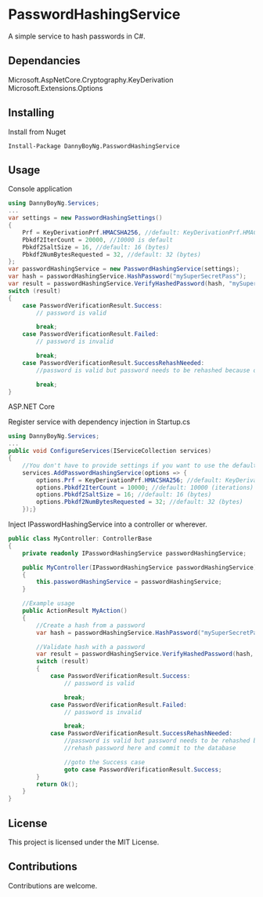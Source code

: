 # PasswordHashingService

A simple service to hash passwords in C#.

## Dependancies

Microsoft.AspNetCore.Cryptography.KeyDerivation  
Microsoft.Extensions.Options  

## Installing

Install from Nuget
```
Install-Package DannyBoyNg.PasswordHashingService
```

## Usage

Console application

```csharp
using DannyBoyNg.Services;
...
var settings = new PasswordHashingSettings()
{
    Prf = KeyDerivationPrf.HMACSHA256, //default: KeyDerivationPrf.HMACSHA256
    Pbkdf2IterCount = 20000, //10000 is default
    Pbkdf2SaltSize = 16, //default: 16 (bytes)
    Pbkdf2NumBytesRequested = 32, //default: 32 (bytes)
};
var passwordHashingService = new PasswordHashingService(settings);
var hash = passwordHashingService.HashPassword("mySuperSecretPass");
var result = passwordHashingService.VerifyHashedPassword(hash, "mySuperSecretPass");
switch (result)
{
    case PasswordVerificationResult.Success:
        // password is valid

        break;
    case PasswordVerificationResult.Failed:
        // password is invalid

        break;
    case PasswordVerificationResult.SuccessRehashNeeded:
        //password is valid but password needs to be rehashed because old hash might still be on a lower iteration count

        break;
}
```

ASP.NET Core  

Register service with dependency injection in Startup.cs
```csharp
using DannyBoyNg.Services;
...
public void ConfigureServices(IServiceCollection services)
{
    //You don't have to provide settings if you want to use the defaults
    services.AddPasswordHashingService(options => {
        options.Prf = KeyDerivationPrf.HMACSHA256; //default: KeyDerivationPrf.HMACSHA256
        options.Pbkdf2IterCount = 10000; //default: 10000 (iterations)
        options.Pbkdf2SaltSize = 16; //default: 16 (bytes)
        options.Pbkdf2NumBytesRequested = 32; //default: 32 (bytes)
    });}
```

Inject IPasswordHashingService into a controller or wherever.
```csharp
public class MyController: ControllerBase
{
    private readonly IPasswordHashingService passwordHashingService;

    public MyController(IPasswordHashingService passwordHashingService) // <-- Inject IPasswordHashingService here
    {
        this.passwordHashingService = passwordHashingService;
    }

    //Example usage
    public ActionResult MyAction()
    {
        //Create a hash from a password
        var hash = passwordHashingService.HashPassword("mySuperSecretPass");

        //Validate hash with a password
        var result = passwordHashingService.VerifyHashedPassword(hash, "mySuperSecretPass");
        switch (result)
        {
            case PasswordVerificationResult.Success:
                // password is valid

                break;
            case PasswordVerificationResult.Failed:
                // password is invalid

                break;
            case PasswordVerificationResult.SuccessRehashNeeded:
                //password is valid but password needs to be rehashed because old hash might still be on a lower Pbkdf2 iteration count
                //rehash password here and commit to the database

                //goto the Success case
                goto case PasswordVerificationResult.Success;
        }
        return Ok();
    }
}
```

## License

This project is licensed under the MIT License.

## Contributions

Contributions are welcome.
